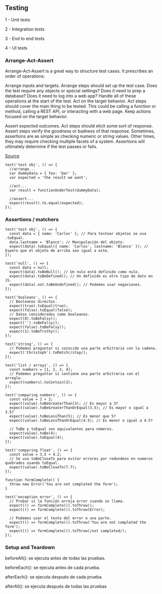 ## Testing

1 - Unit tests

2 - Integration tests

3 - End to end tests

4 - UI tests


### Arrange-Act-Assert

Arrange-Act-Assert is a great way to structure test cases. It prescribes an order of operations:

Arrange inputs and targets. Arrange steps should set up the test case. Does the test require any objects or special settings? Does it need to prep a database? Does it need to log into a web app? Handle all of these operations at the start of the test.
Act on the target behavior. Act steps should cover the main thing to be tested. This could be calling a function or method, calling a REST API, or interacting with a web page. Keep actions focused on the target behavior.

Assert expected outcomes. Act steps should elicit some sort of response. Assert steps verify the goodness or badness of that response. Sometimes, assertions are as simple as checking numeric or string values. Other times, they may require checking multiple facets of a system. Assertions will ultimately determine if the test passes or fails.

[Source](https://automationpanda.com/2020/07/07/arrange-act-assert-a-pattern-for-writing-good-tests/)

```
test('test obj', () => {
  //arrange...
  var dummyData = { foo: 'bar' };
  var expected = 'the result we want';
 
  //act...
  var result = functionUnderTest(dummyData);
 
  //assert...
  expect(result).to.equal(expected);
});
```

### Assertions / matchers

```
test('test obj', () => {
  const data = { name: 'Carlos' }; // Para testear objetos se usa .toEqual.
  data.lastname = 'Blanco'; // Manipulación del objeto.
  expect(data).toEqual({ name: 'Carlos', lastname: 'Blanco' }); // Espero que el objeto de arriba sea igual a este.
});

test('null', () => {
  const data = null;
  expect(data).toBeNull(); // Un nulo está definido como nulo.
  expect(data).toBeDefined(); // Un definido es otro tipo de dato en JS.
  expect(data).not.toBeUndefined(); // Podemos usar negaciones.
});

test('booleans', () => {
  // Booleanos directos.
  expect(true).toEqual(true);
  expect(false).toEqual(false);
  // Datos considerados como booleanos.
  expect(0).toBeFalsy();
  expect('').toBeFalsy();
  expect(false).toBeFalsy();
  expect(1).toBeTruthy();
});

test('string', () => {
  // Podemos preguntar si coincide una parte arbitraria con la cadena.
  expect('Christoph').toMatch(/stop/);
});

test('list / arrays', () => {
  const numbers = [1, 2, 3, 4];
  // Podemos preguntar si contiene una parte arbitraria con el arreglo.
  expect(numbers).toContain(3);
});
```


```
test('comparing numbers', () => {
  const value = 2 + 2;
  expect(value).toBeGreaterThan(3); // Es mayor a 3?
  expect(value).toBeGreaterThanOrEqual(3.5); // Es mayor o igual a 3.5?
  expect(value).toBeLessThan(5); // Es menor que 5?
  expect(value).toBeLessThanOrEqual(4.5); // Es menor o igual a 4.5?

  // ToBe y toEqual son equivalentes para números.
  expect(value).toBe(4);
  expect(value).toEqual(4);
});

test('comparing float', () => {
  const value = 3.5 + 4.2;
  // Se usa toBeCloseTo para evitar errores por redondeos en numeros quebrados usando toEqual.
  expect(value).toBeCloseTo(7.7);
});

function formComplete() {
  throw new Error('You are not completed the form');
}

test('exception error', () => {
  // Probar si la función arroja error cuando se llama.
  expect(() => formComplete()).toThrow();
  expect(() => formComplete()).toThrow(Error);

  // Podemos usar el texto del error o una parte.
  expect(() => formComplete()).toThrow('You are not completed the form');
  expect(() => formComplete()).toThrow(/not completed/);
});
```


### Setup and Teardown

beforeAll(): se ejecuta antes de todas las pruebas.

beforeEach(): se ejecuta antes de cada prueba.

afterEach(): se ejecuta después de cada prueba.

afterAll(): se ejecuta después de todas las pruebas